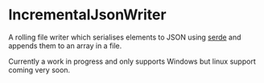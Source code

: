 # IncrementalJsonWriter

A rolling file writer which serialises elements to JSON using [serde](https://github.com/serde-rs/json) and appends them to an array in a file. 

Currently a work in progress and only supports Windows but linux support coming very soon. 